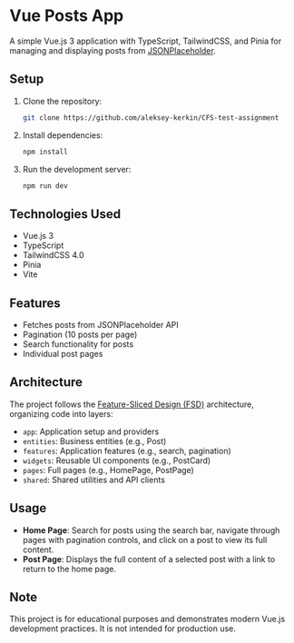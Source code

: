 # Vue Posts App

A simple Vue.js 3 application with TypeScript, TailwindCSS, and Pinia for managing and displaying posts from [JSONPlaceholder](https://jsonplaceholder.typicode.com).

## Setup

1. Clone the repository:
   ```bash
   git clone https://github.com/aleksey-kerkin/CFS-test-assignment
   ```
2. Install dependencies:
   ```bash
   npm install
   ```
3. Run the development server:
   ```bash
   npm run dev
   ```

## Technologies Used

- Vue.js 3
- TypeScript
- TailwindCSS 4.0
- Pinia
- Vite

## Features

- Fetches posts from JSONPlaceholder API
- Pagination (10 posts per page)
- Search functionality for posts
- Individual post pages

## Architecture

The project follows the [Feature-Sliced Design (FSD)](https://feature-sliced.design/) architecture, organizing code into layers:

- `app`: Application setup and providers
- `entities`: Business entities (e.g., Post)
- `features`: Application features (e.g., search, pagination)
- `widgets`: Reusable UI components (e.g., PostCard)
- `pages`: Full pages (e.g., HomePage, PostPage)
- `shared`: Shared utilities and API clients

## Usage

- **Home Page**: Search for posts using the search bar, navigate through pages with pagination controls, and click on a post to view its full content.
- **Post Page**: Displays the full content of a selected post with a link to return to the home page.

## Note

This project is for educational purposes and demonstrates modern Vue.js development practices. It is not intended for production use.
